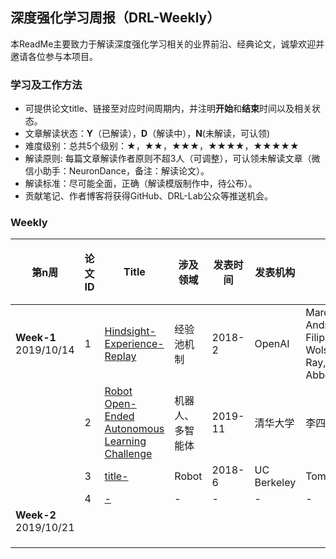 ## 深度强化学习周报（DRL-Weekly）


本ReadMe主要致力于解读深度强化学习相关的业界前沿、经典论文，诚挚欢迎并邀请各位参与本项目。

### 学习及工作方法
+ 可提供论文title、链接至对应时间周期内，并注明**开始**和**结束**时间以及相关状态。
+ 文章解读状态：**Y**（已解读），**D**（解读中），**N**(未解读，可认领)
+ 难度级别：总共5个级别：★，★★，★★★，★★★★，★★★★★
+ 解读原则: 每篇文章解读作者原则不超3人（可调整），可认领未解读文章（微信小助手：NeuronDance，备注：解读论文）。
+ 解读标准：尽可能全面，正确（解读模版制作中，待公布）。
+ 贡献笔记、作者博客将获得GitHub、DRL-Lab公众等推送机会。


### Weekly

| 第n周  | 论文ID    | Title   |  涉及领域    |发表时间|发表机构| 作者|难度级别| 解读状态 |开始-结束时间|贡献作者|论文笔记 |
| ------- | ----------| ---------- | ---------- | ----------| ----------| ---------- | ---------- | ----------- |-----------|----------- |----------- |
| **Week-1**<br>2019/10/14| 1  |[Hindsight-Experience-Replay](https://arxiv.org/pdf/1707.01495.pdf)  | 经验池机制 |2018-2 |OpenAI |Marcin Andrychowicz, Filip Wolski,Alex Ray,...,Pieter Abbeel | ★★★ |Y|2019.10.15 - 2019.10.22|@[NeuronDance](https://github.com/neurondance),@[Keavnn](https://github.com/StepNeverStop)|[Note1](https://github.com/NeuronDance/DeepRL/tree/master/DRL-PaperWeekly/Detail/1_Hindsight-Experience%20-Replay),[Note2-Blog](https://stepneverstop.github.io/Hindsight-Experience-Replay.html)
|  | 2  | [Robot Open-Ended Autonomous Learning Challenge](https://www.aicrowd.com/challenges/neurips-2019-robot-open-ended-autonomous-learning)  | 机器人、多智能体|2019-11 | 清华大学 | 李四 |★★| N|2019.10.25-2019.11-2|||
|  | 3  | [title-]()  | Robot |2018-6 | UC Berkeley | Tom | ★★★★★|D|2019.10.25-2019.11-2|李四，王五，赵三|即将发布|
|  | 4  | [-]()  | - | - | - | -|-||||  | 3  | [-]()  | - | - | - | -|-|||
| **Week-2**<br>2019/10/21|  |  |  |  |  |  |  |
|  |  |  |  |  |  |  |  |
|  |  |  |  |  |  |  |  |
|  |  |  |  |  |  |  |  |
